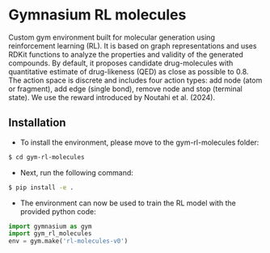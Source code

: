 # Gymnasium RL molecules
Custom gym environment built for molecular generation using reinforcement learning (RL). It is based on graph representations and uses RDKit functions to analyze the properties and validity of the generated compounds. By default, it proposes candidate drug-molecules with quantitative estimate of drug-likeness (QED) as close as possible to 0.8. The action space is discrete and includes four action types: add node (atom or fragment), add edge (single bond), remove node and stop (terminal state). We use the reward introduced by Noutahi et al. (2024).

## Installation
* To install the environment, please move to the gym-rl-molecules folder:
```bash
$ cd gym-rl-molecules
```
* Next, run the following command:
```bash
$ pip install -e .
```
* The environment can now be used to train the RL model with the provided python code:
```python
import gymnasium as gym
import gym_rl_molecules
env = gym.make('rl-molecules-v0')